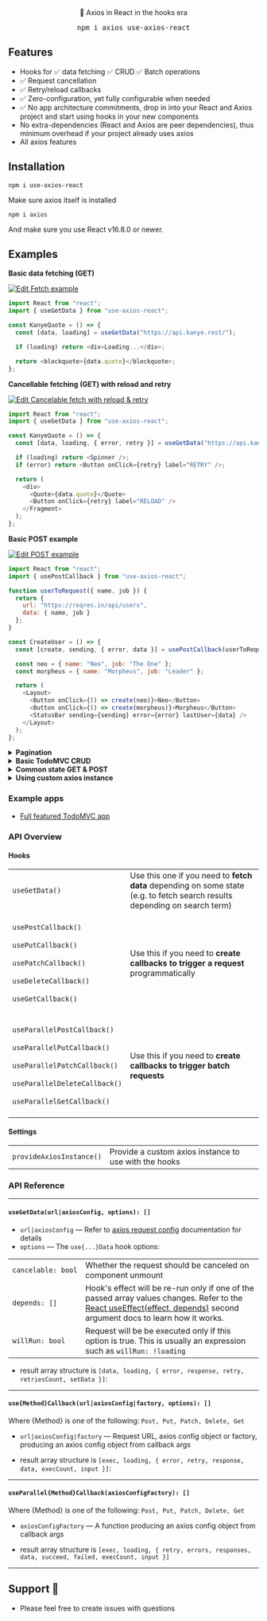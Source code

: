 <div align="center">
🚀 Axios in React in the hooks era
</div>
<p align="center">
<div align="center">
  <pre>npm i axios use-axios-react</pre>
</div>

## Features

- Hooks for ✅ data fetching ✅ CRUD ✅ Batch operations
- ✅ Request cancellation
- ✅ Retry/reload callbacks
- ✅ Zero-configuration, yet fully configurable when needed
- ✅ No app architecture commitments, drop in into your React and Axios project and start using hooks in your new components
- No extra-dependencies (React and Axios are peer dependencies), thus minimum overhead if your project already uses axios
- All axios features

## Installation

```
npm i use-axios-react
```

Make sure axios itself is installed

```
npm i axios
```

And make sure you use React v16.8.0 or newer.

## Examples 

<b>Basic data fetching (GET)</b>

[![Edit Fetch example](https://codesandbox.io/static/img/play-codesandbox.svg)](https://codesandbox.io/s/fetch-with-reload-retry-hlmb2?fontsize=14)

```js
import React from "react";
import { useGetData } from "use-axios-react";

const KanyeQuote = () => {
  const [data, loading] = useGetData("https://api.kanye.rest/");

  if (loading) return <div>Loading...</div>;

  return <blockquote>{data.quote}</blockquote>;
};
```

<b>Cancellable fetching (GET) with reload and retry</b>

[![Edit Cancelable fetch with reload & retry](https://codesandbox.io/static/img/play-codesandbox.svg)](https://codesandbox.io/s/fetch-with-reload-retry-ghrd8?fontsize=14)

```js
import React from "react";
import { useGetData } from "use-axios-react";

const KanyeQuote = () => {
  const [data, loading, { error, retry }] = useGetData("https://api.kanye.rest/", { cancelable: true });

  if (loading) return <Spinner />;
  if (error) return <Button onClick={retry} label="RETRY" />;

  return (
    <div>
      <Quote>{data.quote}</Quote>
      <Button onClick={retry} label="RELOAD" />
    </Fragment>
  );
};
```

<b>Basic POST example</b>

[![Edit POST example](https://codesandbox.io/static/img/play-codesandbox.svg)](https://codesandbox.io/s/post-example-8x59c?fontsize=14)

```js
import React from "react";
import { usePostCallback } from "use-axios-react";

function userToRequest({ name, job }) {
  return {
    url: "https://reqres.in/api/users",
    data: { name, job }
  };
}

const CreateUser = () => {
  const [create, sending, { error, data }] = usePostCallback(userToRequest);

  const neo = { name: "Neo", job: "The One" };
  const morpheus = { name: "Morpheus", job: "Leader" };

  return (
    <Layout>
      <Button onClick={() => create(neo)}>Neo</Button>
      <Button onClick={() => create(morpheus)}>Morpheus</Button>
      <StatusBar sending={sending} error={error} lastUser={data} />
    </Layout>
  );
};
```

<details>
<summary><b>Pagination</b></summary>

[![Edit Pagination](https://codesandbox.io/static/img/play-codesandbox.svg)](https://codesandbox.io/s/react-pagination-with-axios-hooks-9j5dr?fontsize=14)

```js
import React, { useState } from "react";
import { useGetData } from "use-axios-react";

const PaginatedKanyeQuotes = () => {
  const [page, setPage] = useState(1);
  const [data, loading] = useGetData(
    { url: "https://api.kanye.rest/", params: { page } },
    { cancelable: true }
  );

  if (loading) return <Spinner />;

  const prev = () => setPage(page - 1);
  const next = () => setPage(page + 1);

  return (
    <div>
      <Quote>{data.quote}</Quote>
      <div>
        <Button onClick={prev} disabled={page <= 1} label="← Prev" />
        <span className="mx-5">Page {page}</span>
        <Button onClick={next} disabled={page >= 9} label="Next →" />
      </div>
    </div>
  );
};
```
</details>

<details>
<summary><b>Basic TodoMVC CRUD</b></summary>

[![Edit TodoMVC CRUD](https://codesandbox.io/static/img/play-codesandbox.svg)](https://codesandbox.io/s/todomvc-crud-y77vf?fontsize=14)

```js
import React from "react";
import axios from "axios";
import {
  provideAxiosInstance,
  useGetData,
  usePostCallback,
  useDeleteCallback,
  usePatchCallback
} from "use-axios-react";

provideAxiosInstance(
  axios.create({
    baseURL: "https://todo-backend-golang-goa.herokuapp.com"
  })
);

/**
 * Map todos to axios request configs
 */
const todoObjectToAxiosRequest = ({ id, title, order, completed }) => ({
  url: id ? `/todos/${id}` : "/todos",
  data: { title, order, completed }
});

const TodoMvcApp = () => {
  // Reusing the same mapping function for all CRUD requests
  const [create, creating, { error: createError }] = usePostCallback(todoObjectToAxiosRequest);
  const [remove, removing, { error: removeError }] = useDeleteCallback(todoObjectToAxiosRequest);
  const [update, updating, { error: updateError }] = usePatchCallback(todoObjectToAxiosRequest);

  // Re-fetch after any of actions is completed
  const allRequestsDone = !creating && !removing && !updating;
  const [todos = [], fetching, { error: fetchError }] = useGetData("/todos", {
    // The hook will re-run every time `depends` changes
    depends: [creating, removing, updating],
    // Actual request will be performed only if this is true
    willRun: allRequestsDone
  });

  if (createError || removeError || updateError || fetchError) {
    return <div>Error occurred, please reload</div>;
  }

  return (
    <Layout>
      <Header loading={creating || removing || updating || fetching}>
        <NewTodo create={create} />
      </Header>
      <TodoList todos={todos} remove={remove} update={update} loading={fetching} />
    </Layout>
  );
};
```
</details>

<details>
<summary><b>Common state GET & POST</b></summary>
  
[![Edit Common state GET & POST](https://codesandbox.io/static/img/play-codesandbox.svg)](https://codesandbox.io/s/common-state-get-post-z93n5?fontsize=14)

```js
import React, { useEffect } from "react";
import { useGetData, usePostCallback } from "use-axios-react";

const CreateUser = () => {
  
  // Do an initial load
  const [users = [], loading, { error: loadError, setData: setUsers }] = useGetData("https://reqres.in/api/users");

  // We're particularly interested in the create() callback and the response data (new user data)
  const [create, creating, { error: createError, data: newUser }] = usePostCallback("https://reqres.in/api/users");

  // Update users state evey time the newUser changes
  useEffect(
    () => {
      newUser && setUsers([...users, newUser]);
    },
    [newUser]
  );

  return (
    <Layout>
      <Button onClick={() => create({})}>Create dummy user</Button>

      <span>{(loading || creating) && "Loading..."}</span>
      <span>{(loadError || createError) && "Error occurred"}</span>

      <UserList users={users} />
    </Layout>
  );
};
```
</details>

<details>
<summary><b>Using custom axios instance</b></summary>

[![Edit Using custom axios instance](https://codesandbox.io/static/img/play-codesandbox.svg)](https://codesandbox.io/s/using-custom-axios-instance-vq8bq?fontsize=14)


```js
import React from "react";
import ReactDOM from "react-dom";
import axios from "axios";
import { provideAxiosInstance, useGetData } from "use-axios-react";

const customAxiosInstance = axios.create({
  baseURL: "https://reqres.in/api",
  transformResponse: axios.defaults.transformResponse.concat(data => {
    return data.data;
  })
});

provideAxiosInstance(customAxiosInstance);

function App() {
  const [users, loading] = useGetData("/users");

  if (loading) return "Loading...";

  return (
    <div>
      <h1>Users:</h1>
      <code>{JSON.stringify(users)}</code>
    </div>
  );
}
```
</details>

### Example apps

- [Full featured TodoMVC app](https://github.com/sergey-s/todomvc-react-hooks-api-crud)

### API Overview

#### Hooks

<table>
<tr>
    <td><code>useGetData()</code></td>
    <td>
        Use this one if you need to <b>fetch data</b> depending on some state 
        (e.g. to fetch search results depending on search term)
    </td>
</tr>
<tr>
    <td>
        <br/>
        <code>usePostCallback()</code><br/><br/>
        <code>usePutCallback()</code><br/><br/>
        <code>usePatchCallback()</code><br/><br/>
        <code>useDeleteCallback()</code><br/><br/>
        <code>useGetCallback()</code><br/><br/>
    </td>
    <td>
        Use this if you need to <b>create callbacks to trigger a request</b> programmatically
    </td>
</tr>
<tr>
    <td>
        <br/>
        <code>useParallelPostCallback()</code><br/><br/>
        <code>useParallelPutCallback()</code><br/><br/>
        <code>useParallelPatchCallback()</code><br/><br/>
        <code>useParallelDeleteCallback()</code><br/><br/>
        <code>useParallelGetCallback()</code><br/><br/>
    </td>
    <td>
        Use this if you need to <b>create callbacks to trigger batch requests</b>
    </td>
</tr>
</table>

#### Settings

<table>
<tr>
    <td><code>provideAxiosInstance()</code></td>
    <td>
        Provide a custom axios instance to use with the hooks
    </td>
</tr>
</table>

### API Reference

-------------------

#### `useGetData(url|axiosConfig, options): []`

- `url|axiosConfig` &mdash; Refer to [axios request config](https://github.com/axios/axios#request-config) documentation for details
- `options` &mdash; The `use{...}Data` hook options:

<table>
<tr>
    <td><code>cancelable:&nbsp;bool</code></td>
    <td>Whether the request should be canceled on component unmount</td>
</tr>
<tr>
    <td><code>depends:&nbsp;[]</code></td>
    <td>
        Hook's effect will be re-run only if one of the passed array values changes.
        Refer to the <a href="https://reactjs.org/docs/hooks-effect.html#tip-optimizing-performance-by-skipping-effects">React useEffect(effect, depends)</a>
        second argument docs to learn how it works.
    </td>
</tr>
<tr>
    <td><code>willRun:&nbsp;bool</code></td>
    <td>Request will be be executed only if this option is true. This is usually an expression such as <code>willRun: !loading</code></td>
</tr>
</table>

- result array structure is `[data, loading, { error, response, retry, retriesCount, setData }]`:

-------------------

#### `use{Method}Callback(url|axiosConfig|factory, options): []`

Where {Method} is one of the following: `Post, Put, Patch, Delete, Get` 

* `url|axiosConfig|factory` &mdash; Request URL, axios config object or factory, producing an axios config object from 
callback args

- result array structure is `[exec, loading, { error, retry, response, data, execCount, input }]`:

-------------------

#### `useParallel{Method}Callback(axiosConfigFactory): []`

Where {Method} is one of the following: `Post, Put, Patch, Delete, Get` 

* `axiosConfigFactory` &mdash; A function producing an axios config object from 
callback args

- result array structure is `[exec, loading, { retry, errors, responses, data, succeed, failed, execCount, input }]`

-------------------

## Support 👩‍

* Please feel free to create issues with questions

